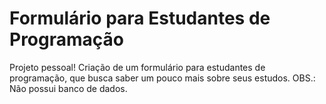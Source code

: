# Formulário para Estudantes de Programação
 Projeto pessoal! Criação de um formulário para estudantes de programação, que busca saber um pouco mais sobre seus estudos. OBS.: Não possui banco de dados.
